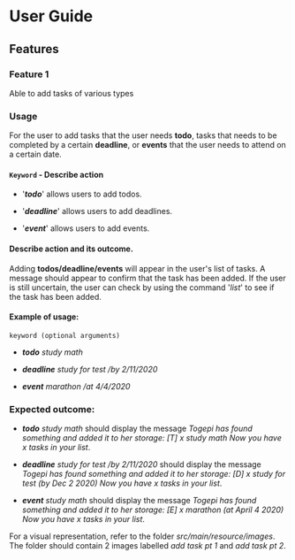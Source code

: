 # User Guide

## Features 

### Feature 1 
Able to add tasks of various types 

### Usage
For the user to add tasks that the user needs **todo**, tasks that needs to be completed by a certain **deadline**, or **events** that the user needs to attend on a certain date. 

#### `Keyword` - Describe action
* '***todo***' allows users to add todos. 

* '***deadline***' allows users to add deadlines.

* '***event***' allows users to add events.

#### Describe action and its outcome.
Adding **todos/deadline/events** will appear in the user's list of tasks. A message should appear to confirm that the task has been added. If the user is still uncertain, the user can check by using the command '*list*' to see if the task has been added. 

#### Example of usage: 
`keyword (optional arguments)`

* ***todo** study math*

* ***deadline** study for test /by 2/11/2020*

* ***event** marathon /at 4/4/2020*

### Expected outcome:
* ***todo** study math* should display the message *Togepi has found something and added it to her storage: [T] x study math Now you have x tasks in your list*.

* ***deadline** study for test /by 2/11/2020* should display the message *Togepi has found something and added it to her storage: [D] x study for test (by Dec 2 2020) Now you have x tasks in your list*.

* ***event** study math* should display the message *Togepi has found something and added it to her storage: [E] x marathon (at April 4 2020) Now you have x tasks in your list*.

For a visual representation, refer to the folder *src/main/resource/images*. The folder should contain 2 images labelled *add task pt 1* and *add task pt 2*. 

